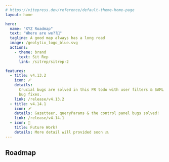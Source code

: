```yaml
---
# https://vitepress.dev/reference/default-theme-home-page
layout: home

hero:
  name: "XYZ Roadmap"
  text: "Where are we??🤔"
  tagline: A good map always has a long road
  image: /geolytix_logo_blue.svg
  actions:
    - theme: brand
      text: Sit Rep
      link: /sitrep/sitrep-2

features:
  - title: v4.13.2
    icon: 🩹
    details:
      Crucial bugs are solved in this PR todo with user filters & SAML authentication.
      bug fixes.
    link: /release/v4.13.2
  - title: v4.14.1
    icon: 🩹
    details: Gazetteer, queryParams & the control panel bugs solved!
    link: /release/v4.14.1
  - icon: 🔮
    title: Future Work?
    details: More detail will provided soon 🔜
---
```


<script setup>
import RoadmapTimeline from './src/components/RoadmapTimeLine.vue'

const roadmap = [
  { date: '2025-04-15', title: 'v4.13.1', description: 'CSS tweaks and Bug Fixes', link: '/release/v4.13.1',  left: true },
  { date: '2025-04-17', title: 'v4.13.2', description: 'Some Crucial bug fixes', link: '/release/v4.13.2', left: false },
  { date: '2025-04-17', title: 'v4.14.0', description: 'XHR Abort Utility & Email Filter Added!', link: '/release/v4.14.0',  left: true },
  { date: '2025-04-29', title: 'v4.14.1', description: 'Gazetteer, queryParams & the control panel bugs solved!',link: 'release/v4.14.1',  left: false },
]
</script>

## Roadmap

<RoadmapTimeline :items="roadmap" />
